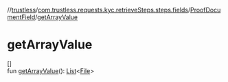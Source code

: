 //[trustless](../../../index.md)/[com.trustless.requests.kyc.retrieveSteps.steps.fields](../index.md)/[ProofDocumentField](index.md)/[getArrayValue](get-array-value.md)

# getArrayValue

[]\
fun [getArrayValue](get-array-value.md)(): [List](https://kotlinlang.org/api/latest/jvm/stdlib/kotlin.collections/-list/index.html)&lt;[File](https://developer.android.com/reference/kotlin/java/io/File.html)&gt;
